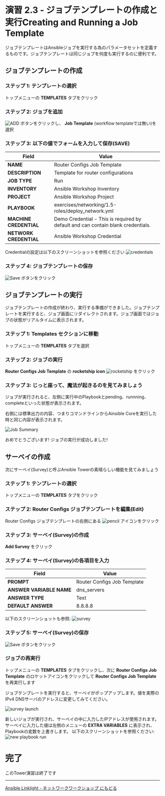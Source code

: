 # 演習 2.3 - ジョブテンプレートの作成と実行Creating and Running a Job Template
ジョブテンプレートはAnsibleジョブを実行する為のパラメータセットを定義するものです。ジョブテンプレートは同じジョブを何度も実行するのに便利です。

## ジョブテンプレートの作成

### ステップ 1: テンプレートの選択
トップメニューの **TEMPLATES** タブをクリック

### ステップ 2: ジョブを追加
![ADD](add.png) ボタンをクリックし、 **Job Template** (workflow templateでは無い)を選択

### ステップ 3: 以下の値でフォームを入力して保存(SAVE)

| Field                  | Value                                                                                    |
| ---------------------- |------------------------------------------------------------------------------------------|
| **NAME**               | Router Configs Job Template                                                               |
| **DESCRIPTION**        | Template for router configurations                                                       |
| **JOB TYPE**           | Run                                                                                      |
| **INVENTORY**          | Ansible Workshop Inventory                                                               |
| **PROJECT**            | Ansible Workshop Project                                                                 |
| **PLAYBOOK**           | exercises/networking/1.5-roles/deploy_network.yml                                         |
| **MACHINE CREDENTIAL** | Demo Credential - This is required by default and can contain blank credentials.         |
| **NETWORK CREDENTIAL** | Ansible Workshop Credential                                                              |

Credentialの設定は以下のスクリーンショットを参照ください
![credentials](job-credential.png)

### ステップ 4: ジョブテンプレートの保存
![Save](save.png) ボタンをクリック

## ジョブテンプレートの実行
ジョブテンプレートの作成が終わり、実行する準備ができました。ジョブテンプレートを実行すると、ジョブ画面にリダイレクトされます。ジョブ画面ではジョブの状態がリアルタイムに表示されます。

### ステップ 1: Templates セクションに移動
トップメニューの **TEMPLATES** タブを選択

### ステップ 2: ジョブの実行
**Router Configs Job Template** の **rocketship icon** ![rocketship](rocket.png) をクリック

### ステップ 3: じっと座って、魔法が起きるのを見てみましょう
ジョブが実行されると、左側に実行中のPlaybookとpending、runnning、completeといった状態が表示されます。

右側には標準出力の内容、つまりコマンドラインからAinsible Coreを実行した時と同じ内容が表示されます。

![Job Summary](job_run.png)

おめでとうございます!
ジョブの実行が成功しました!

## サーベイの作成
次にサーベイ(Survey)と呼ぶAnsible Towerの素晴らしい機能を見てみましょう

### ステップ 1: テンプレートの選択
トップメニューの **TEMPLATES** タブをクリック

### ステップ 2: Router Configs ジョブテンプレートを編集(Edit)
Router Configs ジョブテンプレートの右側にある ![pencil](pencil.png) アイコンをクリック

### ステップ 3: サーベイ(Survey)の作成
**Add Survey** をクリック

### ステップ 4: サーベイ(Survey)の各項目を入力

| Field                           | Value                         |
| ------------------------------- |-------------------------------|
| **PROMPT**                      | Router Configs Job Template   |
| **ANSWER VARIABLE NAME**        | dns_servers                   |
| **ANSWER TYPE**                 | Text                          |
| **DEFAULT ANSWER**              | 8.8.8.8                       |

以下のスクリーンショットも参照:
![survey](survey.png)

### ステップ 5: サーベイ(Survey)の保存
![Save](save.png) ボタンをクリック

### ジョブの再実行
トップメニューの **TEMPLATES** タブをクリックし、次に **Router Configs Job Template** のロケットアイコンをクリックして **Router Configs Job Template** を再実行します

ジョブテンプレートを実行すると、サーベイがポップアップします。値を実際のIPv4 DNSサーバのアドレスに変更してみてください。

![survey launch](survey_launch.png)

新しいジョブが実行され、サーベイの中に入力したIPアドレスが使用されます。サーベイに入力した値は左側のメニューの **EXTRA VARIABLES** に表示され、Playbookの変数を上書きします。
以下のスクリーンショットを参照ください:
![new playbook run](new_job_run.png)

# 完了
このTower演習は終了です

 ---
[Ansible Linklight - ネットワークワークショップ にもどる](../README.ja.md)
<!--stackedit_data:
eyJoaXN0b3J5IjpbLTE3ODIyMTgxNDldfQ==
-->